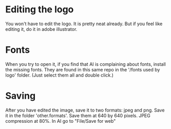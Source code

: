 # Editing the logo

You won't have to edit the logo. It is pretty neat already. But if you feel like editing it, do it in adobe illustrator.

# Fonts

When you try to open it, if you find that AI is complaining about fonts, install the missing fonts. They are found in this same repo in the '/fonts used by logo' folder. (Just select them all and double click.)

# Saving
After you have edited the image, save it to two formats: jpeg and png. Save it in the folder 'other.formats'. Save them at 640 by 640 pixels. JPEG compression at 80%. In AI go to "File/Save for web"
